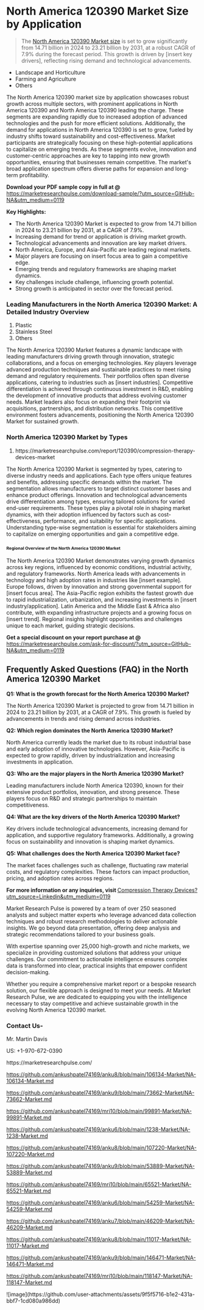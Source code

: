 <h1>North America 120390 Market&nbsp;Size by Application</h1><blockquote><p>The <a href="https://marketresearchpulse.com/download-sample/?utm_source=GitHub-NA&amp;utm_medium=0119">North America 120390 Market size</a> is set to grow significantly from 14.71 billion in 2024 to 23.21 billion by 2031, at a robust CAGR of 7.9% during the forecast period. This growth is driven by [insert key drivers], reflecting rising demand and technological advancements.</p></blockquote><ul><li>Landscape and Horticulture<li> Farming and Agriculture<li> Others</li></ul><p>The North America 120390 market size by application showcases robust growth across multiple sectors, with prominent applications in North America 120390 and North America 120390 leading the charge. These segments are expanding rapidly due to increased adoption of advanced technologies and the push for more efficient solutions. Additionally, the demand for applications in North America 120390 is set to grow, fueled by industry shifts toward sustainability and cost-effectiveness. Market participants are strategically focusing on these high-potential applications to capitalize on emerging trends. As these segments evolve, innovation and customer-centric approaches are key to tapping into new growth opportunities, ensuring that businesses remain competitive. The market's broad application spectrum offers diverse paths for expansion and long-term profitability.</p><p><strong>Download your PDF sample copy in full at @ </strong><a href="https://marketresearchpulse.com/download-sample/?utm_source=GitHub-NA&amp;utm_medium=0119">https://marketresearchpulse.com/download-sample/?utm_source=GitHub-NA&amp;utm_medium=0119</a></p><p><strong>Key Highlights: </strong></p><ul><li>The North America 120390 Market is expected to grow from 14.71 billion in 2024 to 23.21 billion by 2031, at a CAGR of 7.9%.</li><li>Increasing demand for trend or application is driving market growth.</li><li>Technological advancements and innovation are key market drivers.</li><li>North America, Europe, and Asia-Pacific are leading regional markets.</li><li>Major players are focusing on insert focus area to gain a competitive edge.</li><li>Emerging trends and regulatory frameworks are shaping market dynamics.</li><li>Key challenges include challenge, influencing growth potential.</li><li>Strong growth is anticipated in sector over the forecast period.</li></ul><h3>Leading Manufacturers in the North America 120390 Market: A Detailed Industry Overview</h3><ol><li>Plastic<li> Stainless Steel<li> Others</li></ol><div class="flex max-w-full flex-col flex-grow"><div class="min-h-8 text-message flex w-full flex-col items-end gap-2 whitespace-normal break-words [.text-message+&amp;]:mt-5" dir="auto" data-message-author-role="assistant" data-message-id="fd8432e4-4910-450d-b182-61b7bfb0a01f" data-message-model-slug="gpt-4o"><div class="flex w-full flex-col gap-1 empty:hidden first:pt-[3px]"><div class="markdown prose w-full break-words dark:prose-invert light"><p>The North America 120390 Market features a dynamic landscape with leading manufacturers driving growth through innovation, strategic collaborations, and a focus on emerging technologies. Key players leverage advanced production techniques and sustainable practices to meet rising demand and regulatory requirements. Their portfolios often span diverse applications, catering to industries such as [insert industries]. Competitive differentiation is achieved through continuous investment in R&amp;D, enabling the development of innovative products that address evolving customer needs. Market leaders also focus on expanding their footprint via acquisitions, partnerships, and distribution networks. This competitive environment fosters advancements, positioning the North America 120390 Market for sustained growth.</p></div></div></div></div><h3>North America 120390 Market by Types</h3><ol><li>https://marketresearchpulse.com/report/120390/compression-therapy-devices-market</li></ol><div class="flex max-w-full flex-col flex-grow"><div class="min-h-8 text-message flex w-full flex-col items-end gap-2 whitespace-normal break-words [.text-message+&amp;]:mt-5" dir="auto" data-message-author-role="assistant" data-message-id="084470be-0bb7-4664-bddf-5156b4f41249" data-message-model-slug="gpt-4o-mini"><div class="flex w-full flex-col gap-1 empty:hidden first:pt-[3px]"><div class="markdown prose w-full break-words dark:prose-invert light"><p>The North America 120390 Market is segmented by types, catering to diverse industry needs and applications. Each type offers unique features and benefits, addressing specific demands within the market. The segmentation allows manufacturers to target distinct customer bases and enhance product offerings. Innovation and technological advancements drive differentiation among types, ensuring tailored solutions for varied end-user requirements. These types play a pivotal role in shaping market dynamics, with their adoption influenced by factors such as cost-effectiveness, performance, and suitability for specific applications. Understanding type-wise segmentation is essential for stakeholders aiming to capitalize on emerging opportunities and gain a competitive edge.</p></div></div></div></div><h3><span style="font-size: 11px;">Regional Overview of the North America 120390 Market</span></h3><div class="flex max-w-full flex-col flex-grow"><div class="min-h-8 text-message flex w-full flex-col items-end gap-2 whitespace-normal break-words [.text-message+&amp;]:mt-5" dir="auto" data-message-author-role="assistant" data-message-id="e9038762-ce64-4e30-91c9-9bd413514231" data-message-model-slug="gpt-4o-mini"><div class="flex w-full flex-col gap-1 empty:hidden first:pt-[3px]"><div class="markdown prose w-full break-words dark:prose-invert light"><p>The North America 120390 Market demonstrates varying growth dynamics across key regions, influenced by economic conditions, industrial activity, and regulatory frameworks. North America leads with advancements in technology and high adoption rates in industries like [insert example]. Europe follows, driven by innovation and strong governmental support for [insert focus area]. The Asia-Pacific region exhibits the fastest growth due to rapid industrialization, urbanization, and increasing investments in [insert industry/application]. Latin America and the Middle East &amp; Africa also contribute, with expanding infrastructure projects and a growing focus on [insert trend]. Regional insights highlight opportunities and challenges unique to each market, guiding strategic decisions.</p></div></div></div></div><p><strong>Get a special discount on your report purchase at @ </strong><a href="https://marketresearchpulse.com/ask-for-discount/?utm_source=GitHub-NA&amp;utm_medium=0119">https://marketresearchpulse.com/ask-for-discount/?utm_source=GitHub-NA&amp;utm_medium=0119</a></p><h2>Frequently Asked Questions (FAQ) in the North America 120390 Market</h2><p><strong>Q1: What is the growth forecast for the North America 120390 Market?</strong></p><p>The North America 120390 Market is projected to grow from 14.71 billion in 2024 to 23.21 billion by 2031, at a CAGR of 7.9%. This growth is fueled by advancements in trends and rising demand across industries.</p><p><strong>Q2: Which region dominates the North America 120390 Market?</strong></p><p>North America currently leads the market due to its robust industrial base and early adoption of innovative technologies. However, Asia-Pacific is expected to grow rapidly, driven by industrialization and increasing investments in application.</p><p><strong>Q3: Who are the major players in the North America 120390 Market?</strong></p><p>Leading manufacturers include North America 120390, known for their extensive product portfolios, innovation, and strong presence. These players focus on R&amp;D and strategic partnerships to maintain competitiveness.</p><p><strong>Q4: What are the key drivers of the North America 120390 Market?</strong></p><p>Key drivers include technological advancements, increasing demand for application, and supportive regulatory frameworks. Additionally, a growing focus on sustainability and innovation is shaping market dynamics.</p><p><strong>Q5: What challenges does the North America 120390 Market face?</strong></p><p>The market faces challenges such as challenge, fluctuating raw material costs, and regulatory complexities. These factors can impact production, pricing, and adoption rates across regions.</p><p><strong>For more information or any inquiries, visit&nbsp;</strong><a href="Compression Therapy Devices?utm_source=Linkedin&utm_medium=0119">Compression Therapy Devices?utm_source=Linkedin&utm_medium=0119</a></p><p>Market Research Pulse is powered by a team of over 250 seasoned analysts and subject matter experts who leverage advanced data collection techniques and robust research methodologies to deliver actionable insights. We go beyond data presentation, offering deep analysis and strategic recommendations tailored to your business goals.</p><p>With expertise spanning over 25,000 high-growth and niche markets, we specialize in providing customized solutions that address your unique challenges. Our commitment to actionable intelligence ensures complex data is transformed into clear, practical insights that empower confident decision-making.</p><p>Whether you require a comprehensive market report or a bespoke research solution, our flexible approach is designed to meet your needs. At Market Research Pulse, we are dedicated to equipping you with the intelligence necessary to stay competitive and achieve sustainable growth in the evolving North America 120390 market.</p><h3><strong>Contact Us-</strong></h3><p>Mr. Martin Davis</p><p>US: +1-970-672-0390</p><p>https://marketresearchpulse.com/</p><p><a href="https://github.com/ankushpatel74169/anku8/blob/main/106134-Market/NA-106134-Market.md">https://github.com/ankushpatel74169/anku8/blob/main/106134-Market/NA-106134-Market.md</a></p><p><a href="https://github.com/ankushpatel74169/anku9/blob/main/73662-Market/NA-73662-Market.md">https://github.com/ankushpatel74169/anku9/blob/main/73662-Market/NA-73662-Market.md</a></p><p><a href="https://github.com/ankushpatel74169/mri10/blob/main/99891-Market/NA-99891-Market.md">https://github.com/ankushpatel74169/mri10/blob/main/99891-Market/NA-99891-Market.md</a></p><p><a href="https://github.com/ankushpatel74169/anku6/blob/main/1238-Market/NA-1238-Market.md">https://github.com/ankushpatel74169/anku6/blob/main/1238-Market/NA-1238-Market.md</a></p><p><a href="https://github.com/ankushpatel74169/anku8/blob/main/107220-Market/NA-107220-Market.md">https://github.com/ankushpatel74169/anku8/blob/main/107220-Market/NA-107220-Market.md</a></p><p><a href="https://github.com/ankushpatel74169/anku9/blob/main/53889-Market/NA-53889-Market.md">https://github.com/ankushpatel74169/anku9/blob/main/53889-Market/NA-53889-Market.md</a></p><p><a href="https://github.com/ankushpatel74169/mri10/blob/main/65521-Market/NA-65521-Market.md">https://github.com/ankushpatel74169/mri10/blob/main/65521-Market/NA-65521-Market.md</a></p><p><a href="https://github.com/ankushpatel74169/anku6/blob/main/54259-Market/NA-54259-Market.md">https://github.com/ankushpatel74169/anku6/blob/main/54259-Market/NA-54259-Market.md</a></p><p><a href="https://github.com/ankushpatel74169/anku7/blob/main/46209-Market/NA-46209-Market.md">https://github.com/ankushpatel74169/anku7/blob/main/46209-Market/NA-46209-Market.md</a></p><p><a href="https://github.com/ankushpatel74169/anku8/blob/main/11017-Market/NA-11017-Market.md">https://github.com/ankushpatel74169/anku8/blob/main/11017-Market/NA-11017-Market.md</a></p><p><a href="https://github.com/ankushpatel74169/anku9/blob/main/146471-Market/NA-146471-Market.md">https://github.com/ankushpatel74169/anku9/blob/main/146471-Market/NA-146471-Market.md</a></p><p><a href="https://github.com/ankushpatel74169/mri10/blob/main/118147-Market/NA-118147-Market.md">https://github.com/ankushpatel74169/mri10/blob/main/118147-Market/NA-118147-Market.md</a></p>
![image](https://github.com/user-attachments/assets/9f5f5716-b1e2-431a-bbf7-1cd080a986dd)
